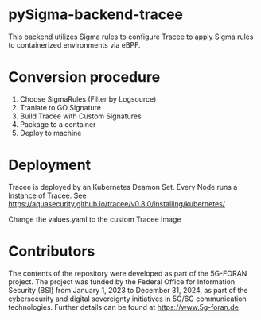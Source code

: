 # pySigma-backend-tracee

This backend utilizes Sigma rules to configure Tracee to apply Sigma rules to containerized environments via eBPF.

# Conversion procedure

1. Choose SigmaRules (Filter by Logsource)
2. Tranlate to GO Signature
3. Build Tracee with Custom Signatures
4. Package to a container
5. Deploy to machine

# Deployment 
Tracee is deployed by an Kubernetes Deamon Set. Every Node runs a Instance of Tracee. See https://aquasecurity.github.io/tracee/v0.8.0/installing/kubernetes/

Change the values.yaml to the custom Tracee Image

# Contributors

The contents of the repository were developed as part of the 5G-FORAN project. The project was funded by the Federal Office for Information Security (BSI) from January 1, 2023 to December 31, 2024, as part of the cybersecurity and digital sovereignty initiatives in 5G/6G communication technologies. Further details can be found at https://www.5g-foran.de